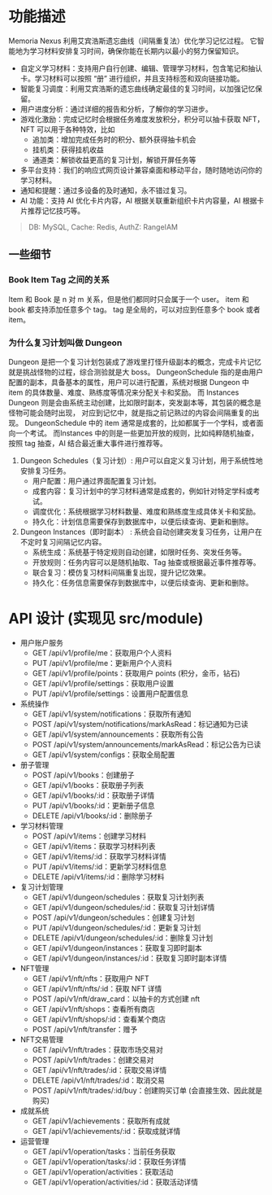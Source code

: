# 功能描述

Memoria Nexus 利用艾宾浩斯遗忘曲线（间隔重复法）优化学习记忆过程。
它智能地为学习材料安排复习时间，确保你能在长期内以最小的努力保留知识。

- 自定义学习材料：支持用户自行创建、编辑、管理学习材料，包含笔记和抽认卡。学习材料可以按照 “册” 进行组织，并且支持标签和双向链接功能。
- 智能复习调度：利用艾宾浩斯的遗忘曲线确定最佳的复习时间，以加强记忆保留。
- 用户进度分析：通过详细的报告和分析，了解你的学习进步。
- 游戏化激励：完成记忆时会根据任务难度发放积分，积分可以抽卡获取 NFT，NFT 可以用于各种特效，比如
    - 追加类：增加完成任务时的积分、额外获得抽卡机会
    - 挂机类：获得挂机收益
    - 通道类：解锁收益更高的复习计划，解锁开屏任务等
- 多平台支持：我们的响应式网页设计兼容桌面和移动平台，随时随地访问你的学习材料。
- 通知和提醒：通过多设备的及时通知，永不错过复习。
- AI 功能：支持 AI 优化卡片内容，AI 根据关联重新组织卡片内容量，AI 根据卡片推荐记忆技巧等。

> DB: MySQL, Cache: Redis, AuthZ: RangeIAM

## 一些细节

### Book Item Tag 之间的关系

Item 和 Book 是 n 对 m 关系，但是他们都同时只会属于一个 user。
item 和 book 都支持添加任意多个 tag。
tag 是全局的，可以对应到任意多个 book 或者 item。

### 为什么复习计划叫做 Dungeon

Dungeon 是把一个复习计划包装成了游戏里打怪升级副本的概念，完成卡片记忆就是挑战怪物的过程，综合测验就是大 boss。
DungeonSchedule 指的是由用户配置的副本，具备基本的属性，用户可以进行配置，系统对根据 Dungeon 中 item 的具体数量、难度、熟练度等情况来分配关卡和奖励。
而 Instances Dungeon 则是会由系统主动创建，比如限时副本，突发副本等，其包装的概念是怪物可能会随时出现， 对应到记忆中，就是指之前记熟过的内容会间隔重复的出现。
DungeonSchedule 中的 item 通常是成套的，比如都属于一个学科，或者面向一个考试。
而Instances 中的则是一些更加开放的规则，比如纯粹随机抽查，按照 tag 抽查，AI 结合最近重大事件进行推荐等。


1. Dungeon Schedules（复习计划）: 用户可以自定义复习计划，用于系统性地安排复习任务。
   - 用户配置：用户通过界面配置复习计划。
   - 成套内容：复习计划中的学习材料通常是成套的，例如针对特定学科或考试。
   - 调度优化：系统根据学习材料数量、难度和熟练度生成具体关卡和奖励。
   - 持久化：计划信息需要保存到数据库中，以便后续查询、更新和删除。
2. Dungeon Instances（即时副本） : 系统会自动创建突发复习任务，让用户在不定时复习间隔记忆内容。
   - 系统生成：系统基于特定规则自动创建，如限时任务、突发任务等。
   - 开放规则：任务内容可以是随机抽取、Tag 抽查或根据最近事件推荐等。
   - 联合复习：模仿复习材料间隔重复出现，提升记忆效果。
   - 持久化：任务信息需要保存到数据库中，以便后续查询、更新和删除。

# API 设计 (实现见 src/module) 

- 用户账户服务
    - GET /api/v1/profile/me：获取用户个人资料
    - PUT /api/v1/profile/me：更新用户个人资料
    - GET /api/v1/profile/points：获取用户 points (积分，金币，钻石)
    - GET /api/v1/profile/settings：获取用户设置
    - PUT /api/v1/profile/settings：设置用户配置信息
- 系统操作
    - GET /api/v1/system/notifications：获取所有通知
    - POST /api/v1/system/notifications/markAsRead：标记通知为已读
    - GET /api/v1/system/announcements：获取所有公告
    - POST /api/v1/system/announcements/markAsRead：标记公告为已读
    - GET /api/v1/system/configs：获取全局配置
- 册子管理
    - POST /api/v1/books：创建册子
    - GET /api/v1/books：获取册子列表
    - GET /api/v1/books/:id：获取册子详情
    - PUT /api/v1/books/:id：更新册子信息
    - DELETE /api/v1/books/:id：删除册子
- 学习材料管理
    - POST /api/v1/items：创建学习材料
    - GET /api/v1/items：获取学习材料列表
    - GET /api/v1/items/:id：获取学习材料详情
    - PUT /api/v1/items/:id：更新学习材料信息
    - DELETE /api/v1/items/:id：删除学习材料
- 复习计划管理
    - GET /api/v1/dungeon/schedules：获取复习计划列表
    - GET /api/v1/dungeon/schedules/:id：获取复习计划详情
    - POST /api/v1/dungeon/schedules：创建复习计划
    - PUT /api/v1/dungeon/schedules/:id：更新复习计划
    - DELETE /api/v1/dungeon/schedules/:id：删除复习计划
    - GET /api/v1/dungeon/instances：获取复习即时副本
    - GET /api/v1/dungeon/instances/:id：获取复习即时副本详情
- NFT管理
    - GET /api/v1/nft/nfts：获取用户 NFT
    - GET /api/v1/nft/nfts/:id：获取 NFT 详情
    - POST /api/v1/nft/draw_card：以抽卡的方式创建 nft
    - GET /api/v1/nft/shops：查看所有商店
    - GET /api/v1/nft/shops/:id：查看某个商店
    - POST /api/v1/nft/transfer：赠予
- NFT交易管理
    - GET /api/v1/nft/trades：获取市场交易对
    - POST /api/v1/nft/trades：创建交易对
    - GET /api/v1/nft/trades/:id：获取交易详情
    - DELETE /api/v1/nft/trades/:id：取消交易
    - POST /api/v1/nft/trades/:id/buy：创建购买订单 (会直接生效、因此就是购买)
- 成就系统
    - GET /api/v1/achievements：获取所有成就
    - GET /api/v1/achievements/:id：获取成就详情
- 运营管理
    - GET /api/v1/operation/tasks：当前任务获取
    - GET /api/v1/operation/tasks/:id：获取任务详情
    - GET /api/v1/operation/activities：获取活动
    - GET /api/v1/operation/activities/:id：获取活动详情